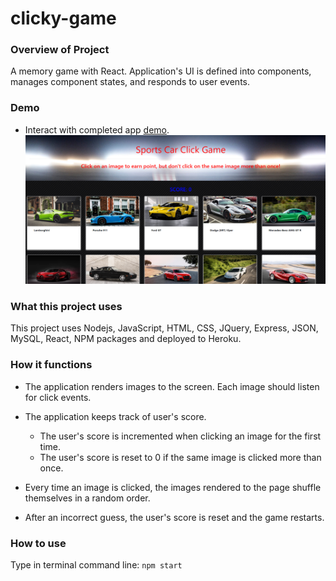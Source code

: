 # clicky-game

### Overview of Project
A memory game with React. Application's UI is defined into components, manages component states, and responds to user events.

### Demo 
* Interact with completed app [demo](https://shielded-meadow-94948.herokuapp.com/).
![Image](/public/images/gamePage.png)

### What this project uses
This project uses Nodejs, JavaScript, HTML, CSS, JQuery, Express, JSON, MySQL, React, NPM packages and deployed to Heroku.

### How it functions
   * The application renders images to the screen. Each image should listen for click events.

   * The application keeps track of user's score. 
      * The user's score is incremented when clicking an image for the first time.
      * The user's score is reset to 0 if the same image is clicked more than once.

   * Every time an image is clicked, the images rendered to the page shuffle themselves in a random order.

   * After an incorrect guess, the user's score is reset and the game restarts.
   
### How to use
Type in terminal command line: ```npm start``` 
